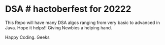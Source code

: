 # DSA # hactoberfest for 20222
This Repo will have many DSA algos ranging from very basic to advanced in Java. Hope it helps!!
Giving Newbies a helping hand.

Happy Coding.
Geeks
